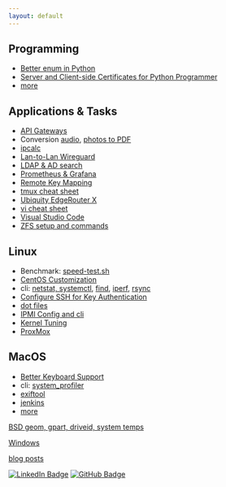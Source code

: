 ```yaml
---
layout: default
---
```

## Programming

* [Better enum in Python](programming/python-string-enum.html)
* [Server and Client-side Certificates for Python
Programmer](programming/https.html)
* [more](programming/)

## Applications & Tasks

* [API Gateways](api-gateways.html)
* Conversion [audio](linux/convert-audio.html),
[photos to PDF](linux/convert-image2pdf.html)
* [ipcalc](linux/cli-ipcalc.html)
* [Lan-to-Lan Wireguard](wireguard.html)
* [LDAP & AD search](cli-ldap.html)
* [Prometheus & Grafana](linux/prometheus-grafana.html)
* [Remote Key Mapping](linux/remote.html)
* [tmux cheat sheet](linux/tmux.html)
* [Ubiquity EdgeRouter X](ubiquity.html)
* [vi cheat sheet](vi.html)
* [Visual Studio Code](dot-vscode.html)
* [ZFS setup and commands](zfs.html)

## Linux

* Benchmark: [speed-test.sh](linux/speed-test.sh)
* [CentOS Customization](centos/)
* cli: [netstat, systemctl](linux/cli.html), [find](linux/cli-find.html),
[iperf](linux/cli-iperf.html), [rsync](linux/cli-rsync.html)
* [Configure SSH for Key Authentication](linux/ssh.html)
* [dot files](linux/dot-files.md)
* [IPMI Config and cli](linux/cli-ipmi.html)
* [Kernel Tuning](linux/kernel-tuning.html)
* [ProxMox](proxmox/)

## MacOS

* [Better Keyboard Support](macos/keyboard.html)
* cli: [system_profiler](macos/cli.html)
* [exiftool](macos/exiftool.html)
* [jenkins](macos/jenkins.html)
* [more](macos/)

[BSD geom, gpart, driveid, system temps](bsd/)

[Windows](windows/)


[blog posts](posts.html)


[![LinkedIn
Badge](https://img.shields.io/badge/-asokolsky-blue?style=flat&logo=Linkedin&logoColor=white)](https://www.linkedin.com/in/asokolsky/)
[![GitHub
Badge](https://img.shields.io/badge/-asokolsky-grey?style=flat&logo=Github&logoColor=white)](https://github.com/asokolsky)
